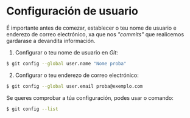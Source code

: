 # Configuración de usuario

É importante antes de comezar, establecer o teu nome de usuario e enderezo de correo electrónico, xa que nos *"commits"* que realicemos gardarase a devandita información.

1. Configurar o teu nome de usuario en *Git*:

```bash
$ git config --global user.name "Nome proba"
```

2. Configurar o teu enderezo de correo electrónico:

```bash
$ git config --global user.email proba@exemplo.com
```

Se queres comprobar a túa configuración, podes usar o comando:

```bash
$ git config --list
```

